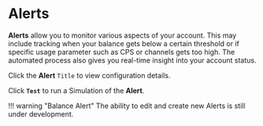 # Alerts
**Alerts** allow you to monitor various aspects of your account. This may include tracking when your balance gets below a certain threshold or if specific usage parameter such as CPS or channels gets too high. The automated process also gives you real-time insight into your account status. 

Click the **Alert** `Title` to view configuration details. 

Click **`Test`** to run a Simulation of the **Alert**. 


!!! warning "Balance Alert"
    The ability to edit and create new Alerts is still under development. 
